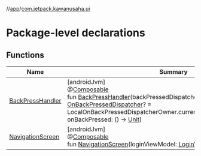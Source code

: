 //[app](../../index.md)/[com.jetpack.kawanusaha.ui](index.md)

# Package-level declarations

## Functions

| Name | Summary |
|---|---|
| [BackPressHandler](-back-press-handler.md) | [androidJvm]<br>@[Composable](https://developer.android.com/reference/kotlin/androidx/compose/runtime/Composable.html)<br>fun [BackPressHandler](-back-press-handler.md)(backPressedDispatcher: [OnBackPressedDispatcher](https://developer.android.com/reference/kotlin/androidx/activity/OnBackPressedDispatcher.html)? = LocalOnBackPressedDispatcherOwner.current?.onBackPressedDispatcher, onBackPressed: () -&gt; [Unit](https://kotlinlang.org/api/latest/jvm/stdlib/kotlin/-unit/index.html)) |
| [NavigationScreen](-navigation-screen.md) | [androidJvm]<br>@[Composable](https://developer.android.com/reference/kotlin/androidx/compose/runtime/Composable.html)<br>fun [NavigationScreen](-navigation-screen.md)(loginViewModel: [LoginViewModel](../com.jetpack.kawanusaha.main/-login-view-model/index.md)) |
